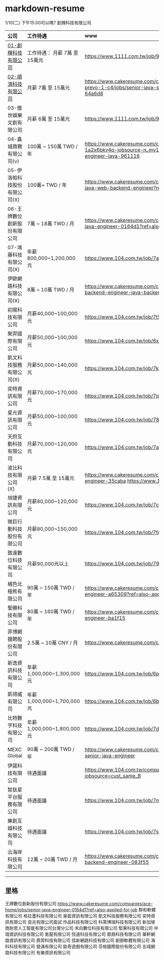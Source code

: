 # markdown-resume

1/10(二) 下午15:00可以嗎? 創輝科技有限公司



| 公司                                      | 工作待遇                   | www                                                                                                                           |
|:----------------------------------------|:-----------------------|:------------------------------------------------------------------------------------------------------------------------------|
| [01-創輝科技有限公司](./compony/01-創輝科技有限公司.md) | 工作待遇： 月薪 7萬 至 15萬元     | https://www.1111.com.tw/job/98674530/                                                                                         |
| [02-順鴻科技有限公司](./compony/02-順鴻科技有限公司.md) | 月薪 7萬 至 15萬元           | https://www.cakeresume.com/companies/1111-corp-73206122-prevo-1-c4/jobs/senior-java-software-development-engineer-64a6d8      |                                                                                     |
| 03-傲世娛樂文創有限公司                           | 月薪 6萬 至 15萬元           | https://www.1111.com.tw/job/98634953/                                                                                         |
| 04-鑫城商務有限公司(v)                          | 100萬 ~ 150萬 TWD / 年    | https://www.cakeresume.com/companies/104-company-1a2x6bkv4q-jobsource-n_my104_search/jobs/senior-backend-engineer-java-961116 |
| 05-伊洛帕科技股份有限公司(X)                       | 100萬+ TWD / 年          | https://www.cakeresume.com/companies/groupbuyforms/jobs/senior-java-web-backend-engineer?ref=also-applied-for-job             |
| 06-王牌數位創新股份有限公司                         | 7萬 ~ 18萬 TWD / 月       | https://www.cakeresume.com/companies/ace-home/jobs/senior-java-engineer-0164d1?ref=also-applied-for-job                       |
| 07-鴻藤科技有限公司(X)                          | 年薪800,000~1,200,000元   | https://www.104.com.tw/job/7ael1?jobsource=job_same_b                                                                         |
| 伊歐網路科技有限公司(X)                           | 8萬 ~ 10萬 TWD / 月       | https://www.cakeresume.com/companies/ionet-5f95a3/jobs/java-backend-engineer-java-backend-engineer                            |
| 初陽科技有限公司                                | 月薪40,000~100,000元      | https://www.104.com.tw/job/7t5g6?jobsource=cust_same_B                                                                        |
| 聚羿國際有限公司                                | 月薪50,000~100,000元      | https://www.104.com.tw/job/6x63y?jobsource=job_same_b                                                                         |
| 凱文科技服務有限公司(X)                           | 月薪50,000~140,000元      | https://www.104.com.tw/job/7ktti?jobsource=my104_re_match                                                                     |
| 奕特資訊有限公司                                | 月薪70,000~170,000元      | https://www.104.com.tw/job/7jpzs?jobsource=job_same_b                                                                         |
| 星元資訊有限公司                                | 月薪50,000~100,000元      | https://www.104.com.tw/job/78vnl?jobsource=my104_re_match                                                                     |
| 天府互動科技有限公司                              | 月薪70,000~120,000元      | https://www.104.com.tw/job/7ar1k?jobsource=company_job                                                                        |
| 波比科技有限公司(X)                             | 月薪 7.5萬 至 15萬元         | https://www.cakeresume.com/companies/bobi88-net/jobs/backend-engineer-35caba https://www.1111.com.tw/job/98839579/            |
| 旭捷資訊有限公司                                | 月薪80,000~120,000元      | https://www.104.com.tw/job/7che0?jobsource=job_same_b                                                                         |
| 微巨行動科技股份有限公司                            | 月薪80,000~150,000元      | https://www.104.com.tw/job/7fqwp?jobsource=my104_re_match                                                                     |
| 致達數位科技有限公司                              | 月薪90,000元以上            | https://www.104.com.tw/job/79ol9?jobsource=my104_re_match                                                                     | 
| 橘色北極熊有限公司                               | 90萬 ~ 150萬 TWD / 年     | https://www.cakeresume.com/companies/eqm.ai/jobs/back-end-engineer-a65309?ref=also-applied-for-job                            |
| 聖勝科技有限公司                                | 80萬 ~ 160萬 TWD / 年     | https://www.cakeresume.com/companies/st-win/jobs/java-software-engineer-ba1f15                                                |
| 菲博網獵聘股份有限公司                             | 2.5萬 ~ 10萬 CNY / 月     | https://www.cakeresume.com/companies/phbowang/jobs/974446                                                                     |
| 新逸資訊科技有限公司                              | 年薪1,000,000~1,300,000元 | https://www.104.com.tw/job/6pylf?jobsource=my104_apply                                                                        |
| 凱得威有限公司                                 | 年薪1,000,000~1,700,000元 | https://www.104.com.tw/job/6bnxj?jobsource=my104_re_match                                                                     |
| 比特數字科技有限公司                              | 年薪1,000,000~1,800,000元 | https://www.104.com.tw/job/7duf8?jobsource=job_p                                                                              |
| MEXC Global                             | 90萬 ~ 200萬 TWD / 年     | https://www.cakeresume.com/companies/mexcglobal/jobs/junior-senior-java-engineer                                              |
| 伊諾科技有限公司                                | 待遇面議                   | https://www.104.com.tw/company/1a2x6bkxph?jobsource=cust_same_B                                                               |
| 智鈦星平台服務有限公司                             | 待遇面議                   | https://www.104.com.tw/job/7mmpt?jobsource=cust_same_B                                                                        |
| 樂創互娛科技有限公司                              | 待遇面議                   | https://www.104.com.tw/job/7s0hd?jobsource=job_same_b                                                                         |
| 云海岸科技有限公司                               | 12萬 ~ 20萬 TWD / 月      | https://www.cakeresume.com/companies/cloudsshore/jobs/senior-backend-engineer-083f55                                          |



---
里格
---
王牌數位創新股份有限公司 https://www.cakeresume.com/companies/ace-home/jobs/senior-java-engineer-0164d1?ref=also-applied-for-job
群和軟體有限公司
格拉墨科技有限公司
昊盈資訊有限公司
凱文科技服務有限公司
奕特資訊有限公司
奕兆有限公司面試
作品科技有限公司
科萊博瑞科技有限公司
新加坡商耐思人工智能有限公司台灣分公司
禾向數位科技有限公司
堅果科技有限公司
中瑞資訊科技有限公司
氪龍有限公司
恆遠科技有限公司
眾鼎科技有限公司
華軒網路資訊有限公司
鼎羿科技有限公司
佳新網路科技有限公司
創御軟體有限公司
海科科技有限公司
營滿有限公司
鈦奇遊戲有限公司
芬格國際股份有限公司
五域網路科技有限公司
有樂資訊有限公司